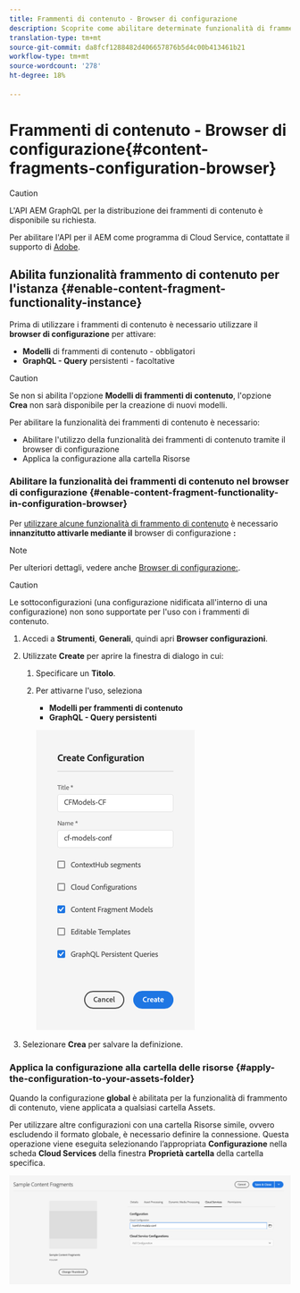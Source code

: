 ```yaml
---
title: Frammenti di contenuto - Browser di configurazione
description: Scoprite come abilitare determinate funzionalità di frammento di contenuto nel browser di configurazione.
translation-type: tm+mt
source-git-commit: da8fcf1288482d406657876b5d4c00b413461b21
workflow-type: tm+mt
source-wordcount: '278'
ht-degree: 18%

---
```



# Frammenti di contenuto - Browser di configurazione{#content-fragments-configuration-browser}

>[!CAUTION]
>
>L&#39;API AEM GraphQL per la distribuzione dei frammenti di contenuto è disponibile su richiesta.
>
>Per abilitare l&#39;API per il AEM come programma di Cloud Service, contattate il supporto di [ Adobe](https://experienceleague.adobe.com/?lang=en&amp;support-solution=General#support).

## Abilita funzionalità frammento di contenuto per l&#39;istanza {#enable-content-fragment-functionality-instance}

Prima di utilizzare i frammenti di contenuto è necessario utilizzare il **browser di configurazione** per attivare:

* **Modelli**  di frammenti di contenuto - obbligatori
* **GraphQL - Query**  persistenti - facoltative

>[!CAUTION]
>
>Se non si abilita l&#39;opzione **Modelli di frammenti di contenuto**, l&#39;opzione **Crea** non sarà disponibile per la creazione di nuovi modelli.

Per abilitare la funzionalità dei frammenti di contenuto è necessario:

* Abilitare l&#39;utilizzo della funzionalità dei frammenti di contenuto tramite il browser di configurazione
* Applica la configurazione alla cartella Risorse

### Abilitare la funzionalità dei frammenti di contenuto nel browser di configurazione {#enable-content-fragment-functionality-in-configuration-browser}

Per [utilizzare alcune funzionalità di frammento di contenuto](#creating-a-content-fragment-model) è necessario **innanzitutto attivarle mediante il** browser di configurazione **:**

>[!NOTE]
>
>Per ulteriori dettagli, vedere anche [Browser di configurazione:](/help/implementing/developing/introduction/configurations.md#using-configuration-browser).

>[!CAUTION]
>
>Le sottoconfigurazioni (una configurazione nidificata all&#39;interno di una configurazione) non sono supportate per l&#39;uso con i frammenti di contenuto.

1. Accedi a **Strumenti**, **Generali**, quindi apri **Browser configurazioni**.

1. Utilizzate **Create** per aprire la finestra di dialogo in cui:

   1. Specificare un **Titolo**.
   1. Per attivarne l&#39;uso, seleziona
      * **Modelli per frammenti di contenuto**
      * **GraphQL - Query persistenti**

      ![Definisci configurazione](assets/cfm-conf-01.png)


1. Selezionare **Crea** per salvare la definizione.

<!-- 1. Select the location appropriate to your website. -->

### Applica la configurazione alla cartella delle risorse {#apply-the-configuration-to-your-assets-folder}

Quando la configurazione **global** è abilitata per la funzionalità di frammento di contenuto, viene applicata a qualsiasi cartella Assets.

Per utilizzare altre configurazioni con una cartella Risorse simile, ovvero escludendo il formato globale, è necessario definire la connessione. Questa operazione viene eseguita selezionando l’appropriata **Configurazione** nella scheda **Cloud Services** della finestra **Proprietà cartella** della cartella specifica.

![Applica configurazione](assets/cfm-conf-02.png)